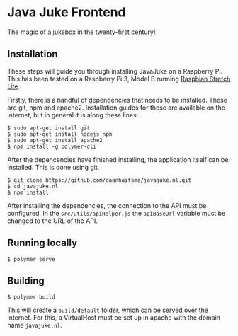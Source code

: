 # Java Juke Frontend
The magic of a jukebox in the twenty-first century!


## Installation
These steps will guide you through installing JavaJuke on a Raspberry Pi. This has been tested on a Raspberry Pi 3, Model B running [Raspbian Stretch Lite](https://www.raspberrypi.org/downloads/raspbian/).

Firstly, there is a handful of dependencies that needs to be installed. These are git, npm and apache2. Installation guides for these are available on the internet, but in general it is along these lines:
```
$ sudo apt-get install git
$ sudo apt-get install nodejs npm
$ sudo apt-get install apache2
$ npm install -g polymer-cli
```

After the depencencies have finished installing, the application itself can be installed. This is done using git.

```
$ git clone https://github.com/daanhaitsma/javajuke.nl.git
$ cd javajuke.nl
$ npm install
```
After installing the dependencies, the connection to the API must be configured. In the `src/utils/apiHelper.js` the `apiBaseUrl` variable must be changed to the URL of the API.

## Running locally
```
$ polymer serve
```

## Building
```
$ polymer build
```

This will create a `build/default` folder, which can be served over the internet. For this, a VirtualHost must be set up in apache with the domain name `javajuke.nl`.